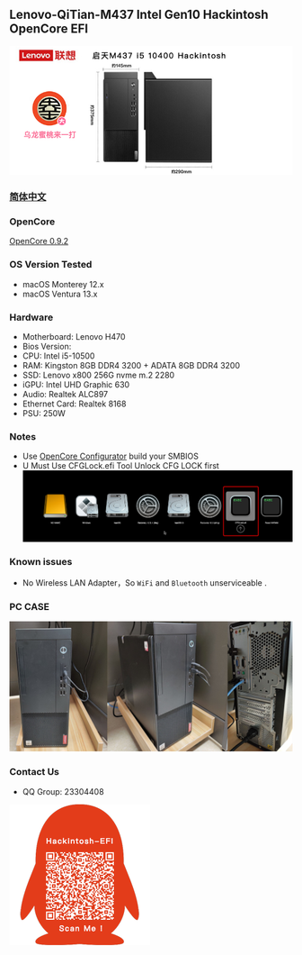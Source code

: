 ## Lenovo-QiTian-M437 Intel Gen10 Hackintosh OpenCore EFI

![image](ScreenShot/M437.png)

### [简体中文](README.zh_CN.md)

### OpenCore

[OpenCore 0.9.2](https://github.com/acidanthera/OpenCorePkg)

### OS Version Tested

- macOS Monterey 12.x
- macOS Ventura  13.x 

### Hardware

- Motherboard: Lenovo H470
- Bios Version: 
- CPU: Intel i5-10500
- RAM: Kingston 8GB DDR4 3200 + ADATA 8GB DDR4 3200
- SSD: Lenovo x800 256G nvme m.2 2280
- iGPU: Intel UHD Graphic 630
- Audio: Realtek ALC897
- Ethernet Card: Realtek 8168
- PSU: 250W 

### Notes
 - Use [OpenCore Configurator](https://mackie100projects.altervista.org/opencore-configurator/) build your SMBIOS
 - U Must Use CFGLock.efi Tool Unlock CFG LOCK first
![image](ScreenShot/CFGLock.efi.png)

### Known issues

- No Wireless LAN Adapter，So `WiFi` and `Bluetooth` unserviceable .

### PC CASE
![image](ScreenShot/CASE.png)

### Contact Us

 - QQ Group: 23304408

![image](ScreenShot/QRCode.png)